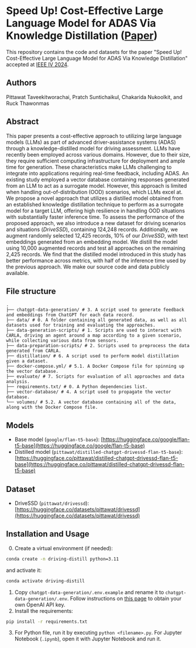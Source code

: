 # Speed Up! Cost-Effective Large Language Model for ADAS Via Knowledge Distillation ([Paper](https://ieeexplore.ieee.org/document/10588799))

This repository contains the code and datasets for the paper "Speed Up! Cost-Effective Large Language Model for ADAS Via Knowledge Distillation" accepted at [IEEE IV 2024](http://ieee-iv.org/2024/).

## Authors
Pittawat Taveekitworachai, Pratch Suntichaikul, Chakarida Nukoolkit, and Ruck Thawonmas

## Abstract

This paper presents a cost-effective approach to utilizing large language models (LLMs) as part of advanced driver-assistance systems (ADAS) through a knowledge-distilled model for driving assessment. LLMs have recently been employed across various domains. However, due to their size, they require sufficient computing infrastructure for deployment and ample time for generation. These characteristics make LLMs challenging to integrate into applications requiring real-time feedback, including ADAS. An existing study employed a vector database containing responses generated from an LLM to act as a surrogate model. However, this approach is limited when handling out-of-distribution (OOD) scenarios, which LLMs excel at. We propose a novel approach that utilizes a distilled model obtained from an established knowledge distillation technique to perform as a surrogate model for a target LLM, offering high resilience in handling OOD situations with substantially faster inference time. To assess the performance of the proposed approach, we also introduce a new dataset for driving scenarios and situations (_DriveSSD_), containing 124,248 records. Additionally, we augment randomly selected 12,425 records, 10\% of our _DriveSSD_, with text embeddings generated from an embedding model. We distill the model using 10,000 augmented records and test all approaches on the remaining 2,425 records. We find that the distilled model introduced in this study has better performance across metrics, with half of the inference time used by the previous approach. We make our source code and data publicly available.

## File structure
```
.
├── chatgpt-data-generation/ # 3. A script used to generate feedback and embeddings from ChatGPT for each data record.
├── data/ # 0. A folder containing all generated data, as well as all datasets used for training and evaluating the approaches.
├── data-generation-scripts/ # 1. Scripts are used to interact with CARLA, driving an agent around a map according to a given scenario, while collecting various data from sensors.
├── data-preparation-scripts/ # 2. Scripts used to preprocess the data generated from CARLA.
├── distillation/ # 6. A script used to perform model distillation given a dataset.
├── docker-compose.yml/ # 5.1. A Docker Compose file for spinning up the vector database.
├── evaluate/ # 7. Scripts for evaluation of all approaches and data analysis.
├── requirements.txt/ # 0. A Python dependencies list.
├── vector-database/ # 4. A script used to propagate the vector database.
└── volumes/ # 5.2. A vector database containing all of the data, along with the Docker Compose file.
```

## Models
- Base model (`google/flan-t5-base`): [https://huggingface.co/google/flan-t5-base](https://huggingface.co/google/flan-t5-base)
- Distilled model (`pittawat/distilled-chatgpt-drivessd-flan-t5-base`): [https://huggingface.co/pittawat/distilled-chatgpt-drivessd-flan-t5-base](https://huggingface.co/pittawat/distilled-chatgpt-drivessd-flan-t5-base)

## Dataset
- DriveSSD (`pittawat/drivessd`): [https://huggingface.co/datasets/pittawat/drivessd](https://huggingface.co/datasets/pittawat/drivessd)

## Installation and Usage
0. Create a virtual environment (if needed):
```bash
conda create -n driving-distill python=3.11
```
and activate it:
```bash
conda activate driving-distill
```
1. Copy `chatgpt-data-generation/.env.example` and rename it to `chatgpt-data-generation/.env`. Follow instructions on [this page](https://platform.openai.com/docs/api-reference/authentication) to obtain your own OpenAI API key.
2. Install the requirements:
```bash
pip install -r requirements.txt
```
3. For Python file, run it by executing `python <filename>.py`. For Jupyter Notebook (`.ipynb`), open it with Jupyter Notebook and run it.
